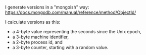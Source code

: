 I generate versions in a "mongoish" way:  https://docs.mongodb.com/manual/reference/method/ObjectId/

I calculate versions as this: 

- a 4-byte value representing the seconds since the Unix epoch,
- a 3-byte machine identifier,
- a 2-byte process id, and
- a 3-byte counter, starting with a random value.
